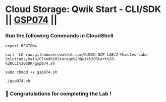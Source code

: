 # Cloud Storage: Qwik Start - CLI/SDK || [GSP074](https://www.cloudskillsboost.google/focuses/569?parent=catalog) ||

### Run the following Commands in CloudShell

```
export REGION=
```
```
curl -LO raw.githubusercontent.com/QUICK-GCP-LAB/2-Minutes-Labs-Solutions/main/Cloud%20Storage%20Qwik%20Start%20-%20CLI%20SDK/gsp074.sh

sudo chmod +x gsp074.sh

./gsp074.sh
```

###  🎉 Congratulations for completing the Lab !
